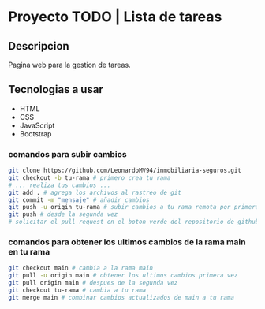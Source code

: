 # Proyecto TODO | Lista de tareas

## Descripcion

Pagina web para la gestion de tareas.

## Tecnologias a usar

- HTML
- CSS
- JavaScript
- Bootstrap


### comandos para subir cambios
```bash
git clone https://github.com/LeonardoMV94/inmobiliaria-seguros.git
git checkout -b tu-rama # primero crea tu rama
# ... realiza tus cambios ...
git add . # agrega los archivos al rastreo de git
git commit -m "mensaje" # añadir cambios
git push -u origin tu-rama # subir cambios a tu rama remota por primera vez
git push # desde la segunda vez
# solicitar el pull request en el boton verde del repositorio de github
```

### comandos para obtener los ultimos cambios de la rama main en tu rama
```bash
git checkout main # cambia a la rama main
git pull -u origin main # obtener los ultimos cambios primera vez
git pull origin main # despues de la segunda vez
git checkout tu-rama # cambia a tu rama
git merge main # combinar cambios actualizados de main a tu rama
```
